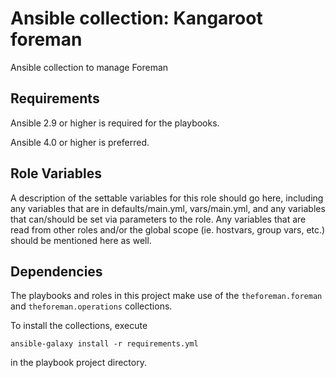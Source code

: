 Ansible collection: Kangaroot foreman
=====================================

Ansible collection to manage Foreman

Requirements
------------

Ansible 2.9 or higher is required for the playbooks.

Ansible 4.0 or higher is preferred.

Role Variables
--------------

A description of the settable variables for this role should go here, including any variables that are in defaults/main.yml, vars/main.yml, and any variables that can/should be set via parameters to the role. Any variables that are read from other roles and/or the global scope (ie. hostvars, group vars, etc.) should be mentioned here as well.

Dependencies
------------

The playbooks and roles in this project make use of the `theforeman.foreman` and `theforeman.operations` collections.

To install the collections, execute

    ansible-galaxy install -r requirements.yml

in the playbook project directory.

